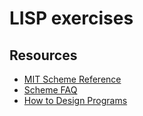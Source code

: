 # LISP exercises

## Resources

- [MIT Scheme Reference](https://www.gnu.org/software/mit-scheme/documentation/mit-scheme-ref/index.html)
- [Scheme FAQ](http://community.schemewiki.org/?scheme-faq)
- [How to Design Programs](https://htdp.org/2018-01-06/Book/)
